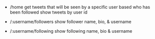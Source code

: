 - /home
get tweets that will be seen by a specific user based who has been followed
show tweets by user id

- /:username/followers
show follower name, bio, & username

- /:username/following
show following name, bio & username
